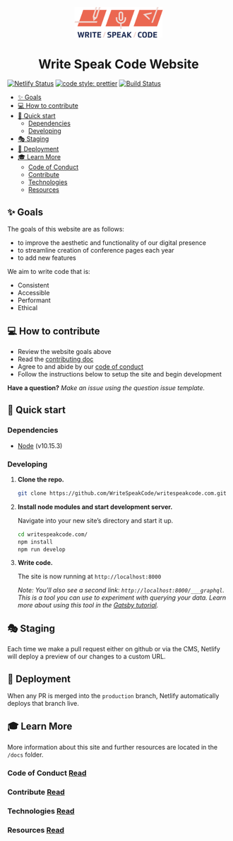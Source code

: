 <p align="center">
  <a href="https://www.writespeakcode.com">
    <img alt="Write Speak Code Logo" src="/src/images/logos/wsc-logo-fullcolor.png" width="200" />
  </a>
</p>
<h1 align="center">
  Write Speak Code Website
</h1>

[![Netlify Status](https://api.netlify.com/api/v1/badges/ad665e3b-60e0-491c-9126-7f5002058f16/deploy-status)](https://app.netlify.com/sites/writespeakcode/deploys)
[![code style: prettier](https://img.shields.io/badge/code_style-prettier-ff69b4.svg?style=flat-square)](https://github.com/prettier/prettier)
[![Build Status](https://travis-ci.org/WriteSpeakCode/writespeakcode.com.svg?branch=production)](https://travis-ci.org/WriteSpeakCode/writespeakcode.com)

<!-- TOC -->

- [✨ Goals](#-goals)
- [💻 How to contribute](#-how-to-contribute)
- [💖 Quick start](#-quick-start)
  - [Dependencies](#dependencies)
  - [Developing](#developing)
- [🎭 Staging](#-staging)
- [🚀 Deployment](#-deployment)
- [🎓 Learn More](#-learn-more)
  - [Code of Conduct](#code-of-conduct)
  - [Contribute](#contribute)
  - [Technologies](#technologies)
  - [Resources](#resources)

<!-- /TOC -->

## ✨ Goals

The goals of this website are as follows:

- to improve the aesthetic and functionality of our digital presence
- to streamline creation of conference pages each year
- to add new features

We aim to write code that is:

- Consistent
- Accessible
- Performant
- Ethical

## 💻 How to contribute

- Review the website goals above
- Read the [contributing doc](docs/CONTRIBUTE.md)
- Agree to and abide by our [code of conduct](http://www.writespeakcode.com/code-of-conduct)
- Follow the instructions below to setup the site and begin development

**Have a question?** _Make an issue using the question issue template._

## 💖 Quick start

### Dependencies

- [Node](https://nodejs.org/en/) (v10.15.3)

### Developing

1.  **Clone the repo.**

    ```sh
    git clone https://github.com/WriteSpeakCode/writespeakcode.com.git
    ```

1.  **Install node modules and start development server.**

    Navigate into your new site’s directory and start it up.

    ```sh
    cd writespeakcode.com/
    npm install
    npm run develop
    ```

1.  **Write code.**

    The site is now running at `http://localhost:8000`

    _Note: You'll also see a second link: _`http://localhost:8000/___graphql`_. This is a tool you can use to experiment with querying your data. Learn more about using this tool in the [Gatsby tutorial](https://www.gatsbyjs.org/tutorial/part-five/#introducing-graphiql)._

## 🎭 Staging

Each time we make a pull request either on github or via the CMS, Netlify will deploy a preview of our changes to a custom URL.

## 🚀 Deployment

When any PR is merged into the `production` branch, Netlify automatically deploys that branch live.

## 🎓 Learn More

More information about this site and further resources are located in the `/docs` folder.

### Code of Conduct [Read](docs/CODE_OF_CONDUCT.md)

### Contribute [Read](docs/CONTRIBUTE.md)

### Technologies [Read](docs/TECHNOLOGIES.md)

### Resources [Read](docs/RESOURCES.md)
